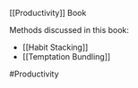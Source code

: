 [[Productivity]] Book

Methods discussed in this book:
- [[Habit Stacking]]
- [[Temptation Bundling]]

#Productivity